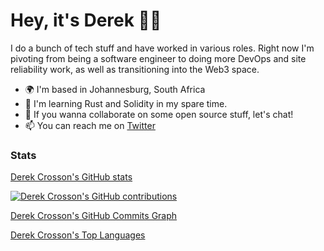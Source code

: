 Hey, it's Derek :wave:&#127998;
=================================

I do a bunch of tech stuff and have worked in various roles. Right now I'm pivoting from being a software engineer to doing more DevOps and site reliability work, as well as transitioning into the Web3 space.

* 🌍  I'm based in Johannesburg, South Africa
* 🧠  I'm learning Rust and Solidity in my spare time.
* 🤝  If you wanna collaborate on some open source stuff, let's chat!
* 📫  You can reach me on [Twitter](https://twitter.com/nossorckered)


### Stats

[Derek Crosson's GitHub stats](https://github-readme-stats.vercel.app/api?username=DerekCrosson&show_icons=true&hide=&count_private=true&title_color=5dbb63&text_color=1c1917&icon_color=5dbb63&bg_color=ffffff&hide_border=true&show_icons=true)

[![Derek Crosson's GitHub contributions](https://github-readme-streak-stats.herokuapp.com?user=DerekCrosson&date_format=j%20M%5B%20Y%5D&background=FFFFFF&ring=BE0202&fire=DD571C&currStreakLabel=1C1917&sideNums=1C1917&sideLabels=1C1917&dates=1C1917&stroke=FFFFFF00&currStreakNum=51A256)](https://git.io/streak-stats)

[Derek Crosson's GitHub Commits Graph](https://activity-graph.herokuapp.com/graph?username=DerekCrosson&bg_color=ffffff&color=1c1917&line=5dbb63&point=1c1917&area_color=ffffff&area=true&hide_border=true&custom_title=GitHub%20Commits%20Graph")

[Derek Crosson's Top Languages](https://github-readme-stats.vercel.app/api/top-langs/?username=DerekCrosson&langs_count=10&title_color=1c1917&text_color=1c1917&icon_color=1c1917&bg_color=ffffff&hide_border=true&locale=en&custom_title=Top%20%Languages")
